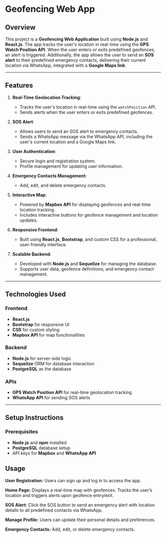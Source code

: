 # Geofencing Web App

## Overview
This project is a **Geofencing Web Application** built using **Node.js** and **React.js**. The app tracks the user's location in real-time using the **GPS Watch Position API**. When the user enters or exits predefined geofences, an alert is triggered. Additionally, the app allows the user to send an **SOS alert** to their predefined emergency contacts, delivering their current location via WhatsApp, integrated with a **Google Maps link**.

---

## Features
1. **Real-Time Geolocation Tracking**:
   - Tracks the user's location in real-time using the `watchPosition` API.
   - Sends alerts when the user enters or exits predefined geofences.

2. **SOS Alert**:
   - Allows users to send an SOS alert to emergency contacts.
   - Sends a WhatsApp message via the WhatsApp API, including the user's current location and a Google Maps link.

3. **User Authentication**:
   - Secure login and registration system.
   - Profile management for updating user information.

4. **Emergency Contacts Management**:
   - Add, edit, and delete emergency contacts.

5. **Interactive Map**:
   - Powered by **Mapbox API** for displaying geofences and real-time location tracking.
   - Includes interactive buttons for geofence management and location updates.

6. **Responsive Frontend**:
   - Built using **React.js**, **Bootstrap**, and custom CSS for a professional, user-friendly interface.

7. **Scalable Backend**:
   - Developed with **Node.js** and **Sequelize** for managing the database.
   - Supports user data, geofence definitions, and emergency contact management.

---

## Technologies Used

### Frontend
- **React.js**
- **Bootstrap** for responsive UI
- **CSS** for custom styling
- **Mapbox API** for map functionalities

### Backend
- **Node.js** for server-side logic
- **Sequelize** ORM for database interaction
- **PostgreSQL** as the database

### APIs
- **GPS Watch Position API** for real-time geolocation tracking
- **WhatsApp API** for sending SOS alerts
---

## Setup Instructions

### Prerequisites
- **Node.js** and **npm** installed
- **PostgreSQL** database setup
- API keys for **Mapbox** and **WhatsApp API**

## Usage
**User Registration:**
Users can sign up and log in to access the app.

**Home Page:**
Displays a real-time map with geofences.
Tracks the user’s location and triggers alerts upon geofence entry/exit.

**SOS Alert:**
Click the SOS button to send an emergency alert with location details to all predefined contacts via WhatsApp.

**Manage Profile:**
Users can update their personal details and preferences.

**Emergency Contacts:**
Add, edit, or delete emergency contacts.